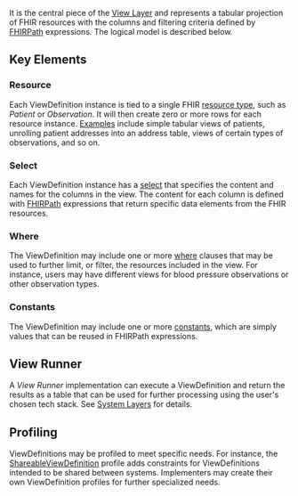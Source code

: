 It is the central piece of the [View Layer](index.html#system-layers) and
represents a tabular projection of FHIR resources with the columns and filtering
criteria defined by [FHIRPath](https://hl7.org/fhirpath/) expressions. The
logical model is described below.

## Key Elements

### Resource

Each ViewDefinition instance is tied to a single
FHIR [resource type](StructureDefinition-ViewDefinition-definitions.html#diff_ViewDefinition.resource),
such as *Patient* or *Observation*. It will then create zero or more rows for
each resource
instance. [Examples](StructureDefinition-ViewDefinition-examples.html) include
simple tabular views of patients, unrolling patient addresses into an address
table, views of certain types of observations, and so on.

### Select

Each ViewDefinition instance has
a [select](StructureDefinition-ViewDefinition-definitions.html#diff_ViewDefinition.select)
that specifies the content and names for the columns in the view. The content
for each column is defined with [FHIRPath](https://hl7.org/fhirpath/)
expressions that return specific data elements from the FHIR resources.

### Where

The ViewDefinition may include one or
more [where](StructureDefinition-ViewDefinition-definitions.html#diff_ViewDefinition.where)
clauses that may be used to further limit, or filter, the resources included in
the view. For instance, users may have different views for blood pressure
observations or other observation types.

### Constants

The ViewDefinition may include one or
more [constants](StructureDefinition-ViewDefinition-definitions.html#diff_ViewDefinition.constant),
which are simply values that can be reused in FHIRPath expressions.

## View Runner

A *View Runner* implementation can execute a ViewDefinition and return the
results as a table that can be used for further processing using the user's
chosen tech stack. See [System Layers](index.html#system-layers) for details.

## Profiling

ViewDefinitions may be profiled to meet specific needs. For instance,
the [ShareableViewDefinition](StructureDefinition-ShareableViewDefinition.html)
profile adds constraints for ViewDefinitions intended to be shared between
systems. Implementers may create their own ViewDefinition profiles for further
specialized needs.
